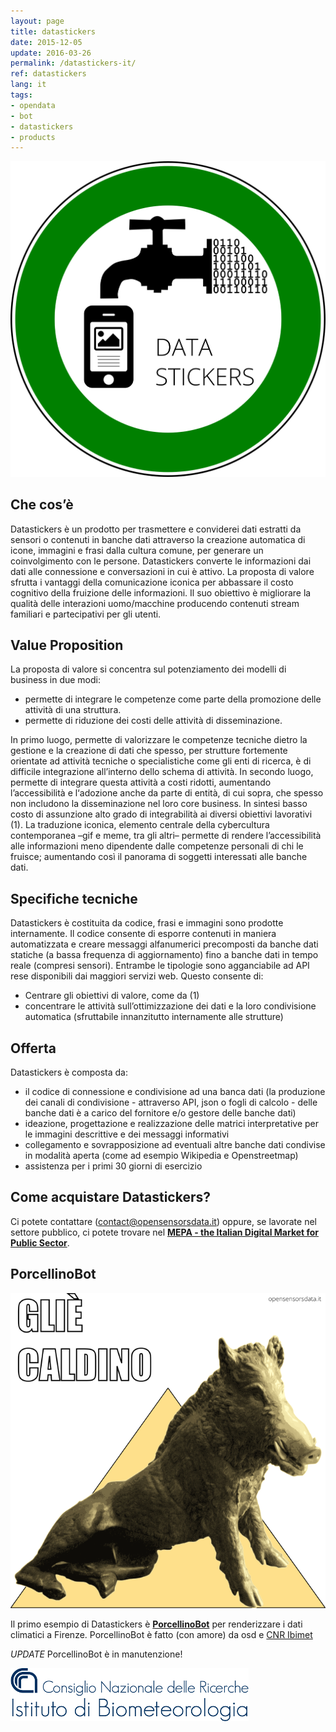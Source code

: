 ```yaml
---
layout: page
title: datastickers
date: 2015-12-05
update: 2016-03-26
permalink: /datastickers-it/
ref: datastickers
lang: it
tags:
- opendata
- bot
- datastickers
- products
---
```


![Datastickers](../assets/img/pages/datastickers/datastickers.png)

## Che cos’è
Datastickers è un prodotto per trasmettere e conviderei dati estratti da sensori o contenuti in banche dati attraverso la creazione automatica di icone, immagini e frasi dalla cultura comune, per generare un coinvolgimento con le persone. Datastickers converte le informazioni dai dati alle connessione e conversazioni in cui è attivo.
La proposta di valore sfrutta i vantaggi della comunicazione iconica per abbassare il costo cognitivo della fruizione delle informazioni. Il suo obiettivo è migliorare la qualità delle interazioni uomo/macchine producendo contenuti stream familiari e partecipativi per gli utenti.


## Value Proposition
La proposta di valore si concentra sul potenziamento dei modelli di business in due modi:

* permette di integrare le competenze come parte della promozione delle attività di una struttura.
* permette di riduzione dei costi delle attività di disseminazione.

In primo luogo, permette di valorizzare le competenze tecniche dietro la gestione e la creazione di dati che spesso, per strutture fortemente orientate ad attività tecniche o specialistiche come gli enti di ricerca, è di difficile integrazione all’interno dello schema di attività.
In secondo luogo, permette di integrare questa attività a costi ridotti, aumentando l’accessibilità e l‘adozione anche da parte di entità, di cui sopra, che spesso non includono la disseminazione nel loro core business.
In sintesi basso costo di assunzione alto grado di integrabilità ai diversi obiettivi lavorativi (1).
La traduzione iconica, elemento centrale della cybercultura contemporanea –gif e meme, tra gli altri– permette di rendere l’accessibilità alle informazioni meno dipendente dalle competenze personali di chi le fruisce;  aumentando così il panorama di soggetti interessati alle banche dati.


## Specifiche tecniche
Datastickers è costituita da codice, frasi e immagini sono prodotte internamente. Il codice consente di esporre contenuti in maniera automatizzata e creare messaggi alfanumerici precomposti da banche dati statiche (a bassa frequenza di aggiornamento) fino a banche dati in tempo reale (compresi sensori).
Entrambe le tipologie sono agganciabile ad API rese disponibili dai maggiori servizi web. Questo consente di:

* Centrare gli obiettivi di valore, come da (1)
* concentrare le attività sull’ottimizzazione dei dati e la loro condivisione automatica (sfruttabile innanzitutto internamente alle strutture)


## Offerta
Datastickers è composta da:

* il codice di connessione e condivisione ad una banca dati (la produzione dei canali di condivisione - attraverso API, json o fogli di calcolo -  delle banche dati è a carico del fornitore e/o gestore delle banche dati)
* ideazione, progettazione e realizzazione delle matrici interpretative per le immagini descrittive e dei messaggi informativi
* collegamento e sovrapposizione ad eventuali altre banche dati condivise in modalità aperta (come ad esempio Wikipedia e Openstreetmap)
* assistenza per i primi 30 giorni di esercizio

## Come acquistare Datastickers?
Ci potete contattare (contact@opensensorsdata.it) oppure, se lavorate nel settore pubblico, ci potete trovare nel **[MEPA - the Italian Digital Market for Public Sector](https://www.acquistinretepa.it/opencms/opencms/main/programma/strumenti/MePA)**.

## PorcellinoBot

[![Datastickers](../assets/img/pages/datastickers/porcellino_+26.png)](http://telegram.me/porcellinobot)

Il primo esempio di Datastickers è **[PorcellinoBot](http://telegram.me/porcellinobot)** per renderizzare i dati climatici a Firenze. PorcellinoBot è fatto (con amore) da osd e [CNR Ibimet](http://www.ibimet.cnr.it/)

<i class="fa fa-exclamation-triangle" aria-hidden="true"></i> *UPDATE* PorcellinoBot
è in manutenzione!

[![CNR Ibimet Logo](../assets/img/pages/datastickers/ibimet-logo.png)](http://www.ibimet.cnr.it/)
